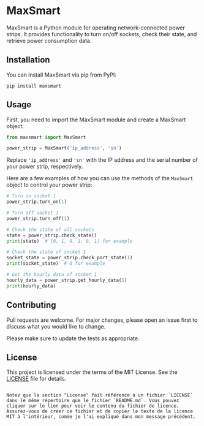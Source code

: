 # MaxSmart

MaxSmart is a Python module for operating network-connected power strips. It provides functionality to turn on/off sockets, check their state, and retrieve power consumption data.

## Installation

You can install MaxSmart via pip from PyPI:

```shell
pip install maxsmart
```

## Usage

First, you need to import the MaxSmart module and create a MaxSmart object:

```python
from maxsmart import MaxSmart

power_strip = MaxSmart('ip_address', 'sn')
```

Replace `'ip_address'` and `'sn'` with the IP address and the serial number of your power strip, respectively.

Here are a few examples of how you can use the methods of the `MaxSmart` object to control your power strip:

```python
# Turn on socket 1
power_strip.turn_on(1)

# Turn off socket 1
power_strip.turn_off(1)

# Check the state of all sockets
state = power_strip.check_state()
print(state)  # [0, 1, 0, 1, 0, 1] for example

# Check the state of socket 1
socket_state = power_strip.check_port_state(1)
print(socket_state)  # 0 for example

# Get the hourly data of socket 1
hourly_data = power_strip.get_hourly_data(1)
print(hourly_data)
```

## Contributing

Pull requests are welcome. For major changes, please open an issue first to discuss what you would like to change.

Please make sure to update the tests as appropriate.

## License

This project is licensed under the terms of the MIT License. See the [LICENSE](LICENSE) file for details.
```

Notez que la section "License" fait référence à un fichier `LICENSE` dans le même répertoire que le fichier `README.md`. Vous pouvez cliquer sur le lien pour voir le contenu du fichier de licence. Assurez-vous de créer ce fichier et de copier le texte de la licence MIT à l'intérieur, comme je l'ai expliqué dans mon message précédent.
